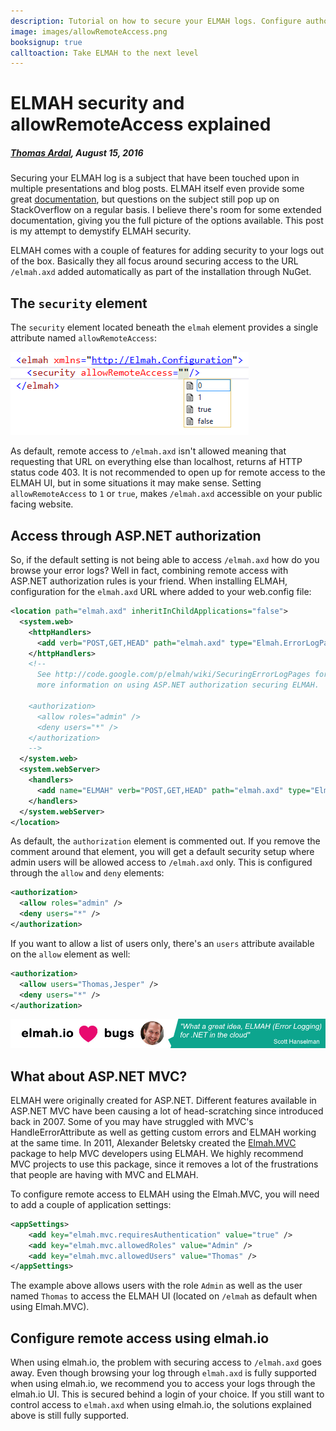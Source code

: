 ```yaml
---
description: Tutorial on how to secure your ELMAH logs. Configure authorization through web.config and learn how to set it up when using ASP.NET MVC.
image: images/allowRemoteAccess.png
booksignup: true
calltoaction: Take ELMAH to the next level
---
```


# ELMAH security and allowRemoteAccess explained

##### [Thomas Ardal](http://elmah.io/about/), August 15, 2016

Securing your ELMAH log is a subject that have been touched upon in multiple presentations and blog posts. ELMAH itself even provide some great [documentation](https://elmah.github.io/a/securing-error-log-pages/), but questions on the subject still pop up on StackOverflow on a regular basis. I believe there's room for some extended documentation, giving you the full picture of the options available. This post is my attempt to demystify ELMAH security.

ELMAH comes with a couple of features for adding security to your logs out of the box. Basically they all focus around securing access to the URL `/elmah.axd` added automatically as part of the installation through NuGet.

## The `security` element

The `security` element located beneath the `elmah` element provides a single attribute named `allowRemoteAccess`:

![allowRemoteAccess](images/allowRemoteAccess.png)

As default, remote access to `/elmah.axd` isn't allowed meaning that requesting that URL on everything else than localhost, returns af HTTP status code 403. It is not recommended to open up for remote access to the ELMAH UI, but in some situations it may make sense. Setting `allowRemoteAccess` to `1` or `true`, makes `/elmah.axd` accessible on your public facing website.

## Access through ASP.NET authorization

So, if the default setting is not being able to access `/elmah.axd` how do you browse your error logs? Well in fact, combining remote access with ASP.NET authorization rules is your friend. When installing ELMAH, configuration for the `elmah.axd` URL where added to your web.config file:

```xml
<location path="elmah.axd" inheritInChildApplications="false">
  <system.web>
    <httpHandlers>
      <add verb="POST,GET,HEAD" path="elmah.axd" type="Elmah.ErrorLogPageFactory, Elmah" />
    </httpHandlers>
    <!-- 
      See http://code.google.com/p/elmah/wiki/SecuringErrorLogPages for 
      more information on using ASP.NET authorization securing ELMAH.

    <authorization>
      <allow roles="admin" />
      <deny users="*" />  
    </authorization>
    -->
  </system.web>
  <system.webServer>
    <handlers>
      <add name="ELMAH" verb="POST,GET,HEAD" path="elmah.axd" type="Elmah.ErrorLogPageFactory, Elmah" preCondition="integratedMode" />
    </handlers>
  </system.webServer>
</location>
```

As default, the `authorization` element is commented out. If you remove the comment around that element, you will get a default security setup where admin users will be allowed access to `/elmah.axd` only. This is configured through the `allow` and `deny` elements:

```xml
<authorization>
  <allow roles="admin" />
  <deny users="*" />  
</authorization>
```

If you want to allow a list of users only, there's an `users` attribute available on the `allow` element as well:

```xml
<authorization>
  <allow users="Thomas,Jesper" />
  <deny users="*" />  
</authorization>
```

[![Scott Hanselman quote](images/scott-hanselman.png)](https://elmah.io/?utm_source=blogbanner&utm_medium=blog&utm_campaign=blogbanner)

## What about ASP.NET MVC?

ELMAH were originally created for ASP.NET. Different features available in ASP.NET MVC have been causing a lot of head-scratching since introduced back in 2007. Some of you may have struggled with MVC's HandleErrorAttribute as well as getting custom errors and ELMAH working at the same time. In 2011, Alexander Beletsky created the [Elmah.MVC](https://github.com/alexbeletsky/elmah-mvc) package to help MVC developers using ELMAH. We highly recommend MVC projects to use this package, since it removes a lot of the frustrations that people are having with MVC and ELMAH.

To configure remote access to ELMAH using the Elmah.MVC, you will need to add a couple of application settings:

```xml
<appSettings>
    <add key="elmah.mvc.requiresAuthentication" value="true" />
    <add key="elmah.mvc.allowedRoles" value="Admin" />
    <add key="elmah.mvc.allowedUsers" value="Thomas" />
</appSettings>
```

The example above allows users with the role `Admin` as well as the user named `Thomas` to access the ELMAH UI (located on `/elmah` as default when using Elmah.MVC).

## Configure remote access using elmah.io

When using elmah.io, the problem with securing access to `/elmah.axd` goes away. Even though browsing your log through `elmah.axd` is fully supported when using elmah.io, we recommend you to access your logs through the elmah.io UI. This is secured behind a login of your choice. If you still want to control access to `elmah.axd` when using elmah.io, the solutions explained above is still fully supported.